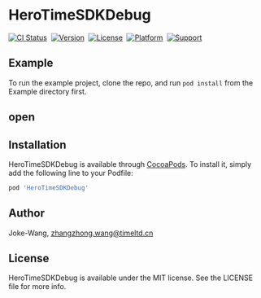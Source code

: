 # HeroTimeSDKDebug

[![CI Status](https://img.shields.io/travis/Joke-Wang/HeroTimeSDKDebug.svg?style=flat)](https://travis-ci.org/Joke-Wang/HeroTimeSDKDebug)&nbsp;
[![Version](https://img.shields.io/cocoapods/v/HeroTimeSDKDebug.svg?style=flat)](https://cocoapods.org/pods/HeroTimeSDKDebug)&nbsp;
[![License](https://img.shields.io/cocoapods/l/HeroTimeSDKDebug.svg?style=flat)](https://cocoapods.org/pods/HeroTimeSDKDebug)&nbsp;
[![Platform](https://img.shields.io/cocoapods/p/HeroTimeSDKDebug.svg?style=flat)](https://cocoapods.org/pods/HeroTimeSDKDebug)&nbsp;
[![Support](https://img.shields.io/badge/support-iOS%208%2B%20-blue.svg?style=flat)](https://www.apple.com/nl/ios/)&nbsp;

## Example

To run the example project, clone the repo, and run `pod install` from the Example directory first.

## open

## Installation

HeroTimeSDKDebug is available through [CocoaPods](https://cocoapods.org). To install
it, simply add the following line to your Podfile:

```ruby
pod 'HeroTimeSDKDebug'
```

## Author

Joke-Wang, zhangzhong.wang@timeltd.cn

## License

HeroTimeSDKDebug is available under the MIT license. See the LICENSE file for more info.

